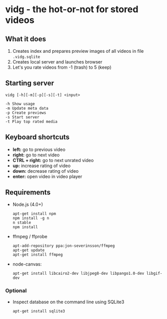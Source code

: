 vidg - the hot-or-not for stored videos
=======================================

## What it does

1. Creates index and prepares preview images of all videos in file `.vidg.sqlite`
2. Creates local server and launches browser
3. Let's you rate videos from -1 (trash) to 5 (keep)

## Starting server

```
vidg [-h][-m][-p][-s][-t] <input>

-h Show usage
-m Update meta data
-p Create previews
-s Start server
-t Play top rated media
```

## Keyboard shortcuts

- **left:** go to previous video
- **right:** go to next video
- **CTRL + right:** go to next unrated video
- **up:** increase rating of video
- **down:** decrease rating of video
- **enter:** open video in video player

## Requirements

- Node.js (4.0+)

  ```
  apt-get install npm
  npm install -g n
  n stable
  npm install
  ```

- ffmpeg / ffprobe

  ```
  apt-add-repository ppa:jon-severinsson/ffmpeg
  apt-get update
  apt-get install ffmpeg
  ```

- node-canvas:

  ```
  apt-get install libcairo2-dev libjpeg8-dev libpango1.0-dev libgif-dev
  ```

### Optional

- Inspect database on the command line using SQLite3

  ```
  apt-get install sqlite3
  ```
